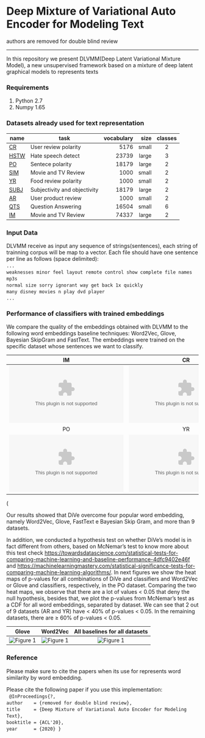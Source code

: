 #                          Deep Mixture of Variational Auto Encoder for Modeling Text
authors are removed for double blind review 
***

In this repository we present DLVMM(Deep Latent Variational Mixture Model),  a new unsupervised framework based on a mixture of deep latent graphical models to represents texts
### Requirements
1. Python 2.7
2. Numpy 1.65


### Datasets already used for text representation 

|name | task | vocabulary | size | classes  |
|----------	|------------------------------	|-----------:|----------:|:-----------:|
|[CR](https://github.com/davidsbatista/Aspect-Based-Sentiment-Analysis/tree/master/datasets/CR)  | User review polarity | 5176 | small | 2 |
|[HSTW](https://github.com/zeerakw/hatespeech)  | Hate speech detect| 23739 | large |3  |
|[PO](https://www.cs.cornell.edu/people/pabo/movie-review-data/rt-polaritydata.tar.gz)| Sentece polarity | 18179| large |  2 |
|[SIM](https://github.com/hallr/DAT_SF_19/blob/master/data/yelp_labelled.txt)  | Movie and TV Review | 1000 | small|  2|
|[YR](https://github.com/hallr/DAT_SF_19/blob/master/data/yelp_labelled.txt)  | Food review polarity | 1000| small| 2|
|[SUBJ](http://www.cs.cornell.edu/people/pabo/movie-review-data/rotten_imdb.tar.gz) | Subjectivity and objectivity | 18179 | large | 2 |
|[AR](https://github.com/hallr/DAT_SF_19/blob/master/data/yelp_labelled.txt)  | User product review  | 1000| small | 2  |
|[QTS](http://cogcomp.org/Data/QA/QC/)  | Question Answering  | 16504 | small | 6  |
|[IM](https://drive.google.com/file/d/0B8yp1gOBCztyN0JaMDVoeXhHWm8/)  | Movie and TV Review | 74337| large| 2 | 

### Input Data
DLVMM receive as input any sequence of strings(sentences), each string of trainning corpus will be map to a vector.
Each file should have one sentence per line as follows (space delimited): \
`...`\
`weaknesses minor feel layout remote control show complete file names mp3s`\
`normal size sorry ignorant way get back 1x quickly` \
`many disney movies n play dvd player` \
`...`


###  Performance of classifiers with trained embeddings
We compare the quality of the embeddings obtained with DLVMM to the following word embeddings baseline techniques: Word2Vec, Glove, Bayesian SkipGram and FastText. The embeddings were trained on the specific dataset whose sentences we want to classify.

IM             |  CR|  HSTW
:-------------------------:|:-------------------------:|:-------------------------:
![Figure 1 ](hhttps://github.com/DiVeWord/DLVMM/blob/master/figs/q2.eps  "Title") |  ![Figure 1 ](https://github.com/DiVeWord/DLVMM/blob/master/figs/q5.eps  "Title")|![Figure 1 ](https://github.com/DiVeWord/DLVMM/blob/master/figs/q4.eps "Title")
PO             |  YR|  QS
![Figure 1 ](https://github.com/DiVeWord/DLVMM/blob/master/figs/q2.eps "Title") |![Figure 1 ](https://github.com/DiVeWord/DLVMM/figs/q3.eps "Title")|![Figure 1 ](https://github.com/DiVeWord/DLVMM/figs/q6.eps "Title")

(

Our results showed that DiVe overcome four popular word embedding, namely Word2Vec, Glove, FastText e Bayesian Skip Gram, and more than 9 datasets.

In addition, we conducted a hypothesis test on whether DiVe’s model is in fact different from others, based on McNemar’s test to know more about this test check https://towardsdatascience.com/statistical-tests-for-comparing-machine-learning-and-baseline-performance-4dfc9402e46f and https://machinelearningmastery.com/statistical-significance-tests-for-comparing-machine-learning-algorithms/. In next figures we show the heat maps of p-values for all combinations of DiVe and classifiers and Word2Vec or Glove and classifiers, respectively, in the PO
dataset. Comparing the two heat maps, we observe that there are a lot of values < 0.05 that deny the null hypothesis, besides that, we plot the p-values from McNemar’s test as a CDF for all word embeddings, separated by dataset. We
can see that 2 out of 9 datasets (AR and YR) have < 40% of p-values < 0.05. In the remaining datasets, there are ≥ 60%
of p-values < 0.05.

Glove             |  Word2Vec|  All baselines for all datasets
:-------------------------:|:-------------------------:|:-------------------------:
![Figure 1 ](https://github.com/DiVeWord/DLVMM/blob/master/figs/heatglove.png  "Title") |  ![Figure 1 ](https://github.com/DiVeWord/DLVMM/blob/master/figs/heatw2v.png  "Title")|![Figure 1 ](https://github.com/DiVeWord/DLVMM/blob/master/figs/cdfs.png "Title")

### Reference

Please make sure to cite the papers when its use for represents word similarity by word embedding.

Please cite the following paper if you use this implementation:\
`
@InProceedings{?,`\
  `author    = {removed for double blind review},`\
  `title     = {Deep Mixture of Variational Auto Encoder for Modeling Text},`\
  `booktitle = {ACL'20},`\
  `year      = {2020} }`
